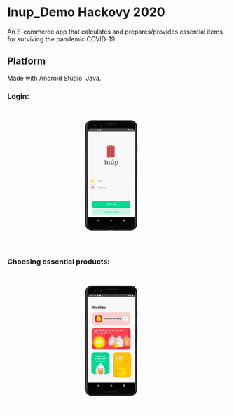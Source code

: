 # 
# Inup_Demo Hackovy 2020
An E-commerce app that calculates and prepares/provides essential items for surviving the pandemic COVID-19.

## Platform
Made with Android Studio, Java.

### Login:
![alt-text](https://github.com/TDung939/Inup/blob/master/ezgif.com-video-to-gif%20(1).gif)

### Choosing essential products:
![alt-text](https://github.com/TDung939/Inup/blob/master/ezgif.com-video-to-gif%20(2).gif)

